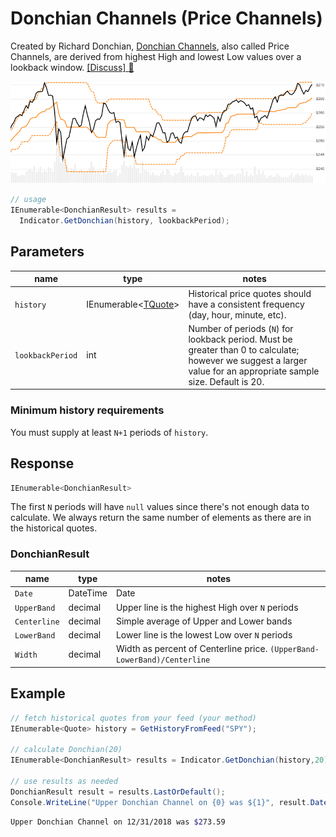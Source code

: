 ﻿# Donchian Channels (Price Channels)

Created by Richard Donchian, [Donchian Channels](https://en.wikipedia.org/wiki/Donchian_channel), also called Price Channels, are derived from highest High and lowest Low values over a lookback window.
[[Discuss] :speech_balloon:](https://github.com/DaveSkender/Stock.Indicators/discussions/257 "Community discussion about this indicator")

![image](chart.png)

```csharp
// usage
IEnumerable<DonchianResult> results =
  Indicator.GetDonchian(history, lookbackPeriod);  
```

## Parameters

| name | type | notes
| -- |-- |--
| `history` | IEnumerable\<[TQuote](../../docs/GUIDE.md#historical-quotes)\> | Historical price quotes should have a consistent frequency (day, hour, minute, etc).
| `lookbackPeriod` | int | Number of periods (`N`) for lookback period.  Must be greater than 0 to calculate; however we suggest a larger value for an appropriate sample size.  Default is 20.

### Minimum history requirements

You must supply at least `N+1` periods of `history`.

## Response

```csharp
IEnumerable<DonchianResult>
```

The first `N` periods will have `null` values since there's not enough data to calculate.  We always return the same number of elements as there are in the historical quotes.

### DonchianResult

| name | type | notes
| -- |-- |--
| `Date` | DateTime | Date
| `UpperBand` | decimal | Upper line is the highest High over `N` periods
| `Centerline` | decimal | Simple average of Upper and Lower bands
| `LowerBand` | decimal | Lower line is the lowest Low over `N` periods
| `Width` | decimal | Width as percent of Centerline price.  `(UpperBand-LowerBand)/Centerline`

## Example

```csharp
// fetch historical quotes from your feed (your method)
IEnumerable<Quote> history = GetHistoryFromFeed("SPY");

// calculate Donchian(20)
IEnumerable<DonchianResult> results = Indicator.GetDonchian(history,20);

// use results as needed
DonchianResult result = results.LastOrDefault();
Console.WriteLine("Upper Donchian Channel on {0} was ${1}", result.Date, result.UpperBand);
```

```bash
Upper Donchian Channel on 12/31/2018 was $273.59
```
